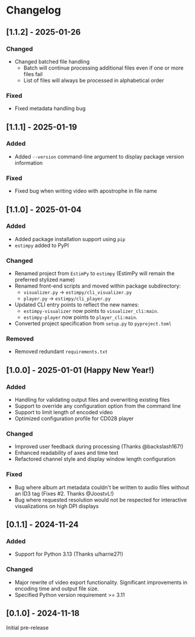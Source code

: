 # Changelog

## [1.1.2] - 2025-01-26
### Changed
- Changed batched file handling
  - Batch will continue processing additional files even if one or more files fail
  - List of files will always be processed in alphabetical order

### Fixed
- Fixed metadata handling bug

## [1.1.1] - 2025-01-19
### Added
- Added `--version` command-line argument to display package version information

### Fixed
- Fixed bug when writing video with apostrophe in file name

## [1.1.0] - 2025-01-04
### Added
- Added package installation support using `pip` 
- `estimpy` added to PyPI

### Changed
- Renamed project from `EstimPy` to `estimpy` (EstimPy will remain the preferred stylized name)
- Renamed front-end scripts and moved within package subdirectory:
  - `visualizer.py` → `estimpy/cli_visualizer.py`
  - `player.py` → `estimpy/cli_player.py`
- Updated CLI entry points to reflect the new names:
  - `estimpy-visualizer` now points to `visualizer_cli:main`.
  - `estimpy-player` now points to `player_cli:main`.
- Converted project specification from `setup.py` to `pyproject.toml`

### Removed
- Removed redundant `requirements.txt`

## [1.0.0] - 2025-01-01 (Happy New Year!)
### Added
- Handling for validating output files and overwriting existing files
- Support to override any configuration option from the command line
- Support to limit length of encoded video
- Optimized configuration profile for CD028 player

### Changed
- Improved user feedback during processing (Thanks @backslash167!)
- Enhanced readability of axes and time text
- Refactored channel style and display window length configuration

### Fixed
- Bug where album art metadata couldn't be written to audio files without an ID3 tag (Fixes #2. Thanks @JoostvL!)
- Bug where requested resolution would not be respected for interactive visualizations on high DPI displays 

## [0.1.1] - 2024-11-24
### Added
- Support for Python 3.13 (Thanks u/harrie27!)

### Changed
- Major rewrite of video export functionality. Significant improvements in encoding time and output file size.
- Specified Python version requirement >= 3.11

## [0.1.0] - 2024-11-18
Initial pre-release